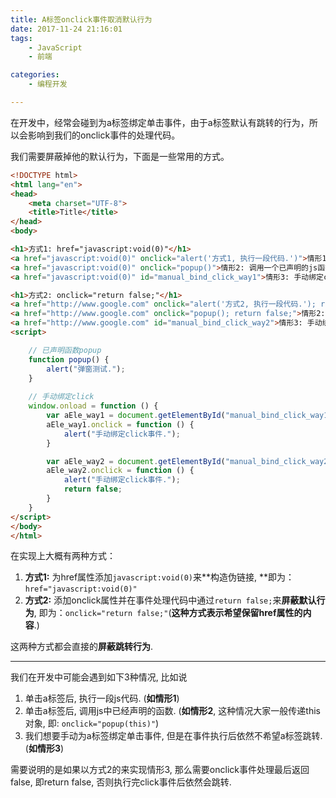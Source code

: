 ```yaml
---
title: A标签onclick事件取消默认行为
date: 2017-11-24 21:16:01
tags:
    - JavaScript
    - 前端

categories:
	- 编程开发

---
```



在开发中，经常会碰到为a标签绑定单击事件，由于a标签默认有跳转的行为，所以会影响到我们的onclick事件的处理代码。

我们需要屏蔽掉他的默认行为，下面是一些常用的方式。

```html
<!DOCTYPE html>
<html lang="en">
<head>
    <meta charset="UTF-8">
    <title>Title</title>
</head>
<body>

<h1>方式1: href="javascript:void(0)"</h1>
<a href="javascript:void(0)" onclick="alert('方式1, 执行一段代码.')">情形1: 执行一段代码.</a> <br/>
<a href="javascript:void(0)" onclick="popup()">情形2: 调用一个已声明的js函数.</a> <br/>
<a href="javascript:void(0)" id="manual_bind_click_way1">情形3: 手动绑定click事件</a> <br/>

<h1>方式2: onclick="return false;"</h1>
<a href="http://www.google.com" onclick="alert('方式2, 执行一段代码.'); return false;">情形1: 执行一段代码.</a> <br/>
<a href="http://www.google.com" onclick="popup(); return false;">情形2: 调用一个已声明的js函数.</a> <br/>
<a href="http://www.google.com" id="manual_bind_click_way2">情形3: 手动绑定click事件</a>
<script>

    // 已声明函数popup
    function popup() {
        alert("弹窗测试.");
    }
    
    // 手动绑定click
    window.onload = function () {
        var aEle_way1 = document.getElementById("manual_bind_click_way1"); // 方式1 a标签.
        aEle_way1.onclick = function () {
            alert("手动绑定click事件.");
        }

        var aEle_way2 = document.getElementById("manual_bind_click_way2"); // 方式2 a标签.
        aEle_way2.onclick = function () {
            alert("手动绑定click事件.");
            return false;
        }
    }
</script>
</body>
</html>
```


在实现上大概有两种方式：

1. **方式1:** 为href属性添加`javascript:void(0)`来**构造伪链接, **即为：`href="javascript:void(0)"`
2. **方式2:** 添加onclick属性并在事件处理代码中通过`return false;`来**屏蔽默认行为**, 即为：`onclick="return false;"`(**这种方式表示希望保留href属性的内容**.)

这两种方式都会直接的**屏蔽跳转行为**.


----

我们在开发中可能会遇到如下3种情况, 比如说

1. 单击a标签后, 执行一段js代码. (**如情形1**)
2. 单击a标签后, 调用js中已经声明的函数. (**如情形2**, 这种情况大家一般传递this对象, 即: `onclick="popup(this)"`)
3. 我们想要手动为a标签绑定单击事件, 但是在事件执行后依然不希望a标签跳转. (**如情形3**)



需要说明的是如果以方式2的来实现情形3, 那么需要onclick事件处理最后返回false, 即return false, 否则执行完click事件后依然会跳转.
